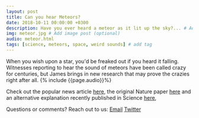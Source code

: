 ```yaml
---
layout: post
title: Can you hear Meteors?
date: 2018-10-11 00:00:00 +0300
description: Have you ever heard a meteor as it lit up the sky?... # Add post description (shows up as description on social media posts)
img: meteor.jpg # Add image post (optional)
audio: meteor.html
tags: [science, meteors, space, weird sounds] # add tag
---
```


When you wish upon a star, you'd be freaked out if you heard it falling. Witnesses reporting to hear the sound of meteors have been called crazy for centuries, but James brings in new research that may prove the crazies right after all.
{% include {{page.audio}}%}

Check out the popular news article [here](https://www.livescience.com/38651-meteor-sound-electrophonics-perseids.html), the original Nature paper [here](https://www.nature.com/articles/285464a0) and an alternative explanation recently published in Science [here](https://www.nature.com/articles/srep41251),

Questions or comments? Reach out to us: [Email](paperboyspod@gmail.com) [Twitter](https://twitter.com/PaperBoysPod)